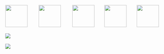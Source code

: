 <br />
    <div align: "center">
      <img
        src="https://cdn.jsdelivr.net/gh/devicons/devicon@latest/icons/html5/html5-plain.svg"
        width="70px"
      />&nbsp;&nbsp;&nbsp;&nbsp;&nbsp;&nbsp;&nbsp;&nbsp;
      <img
        src="https://cdn.jsdelivr.net/gh/devicons/devicon@latest/icons/css3/css3-plain.svg"
        width="70px"
      />&nbsp;&nbsp;&nbsp;&nbsp;&nbsp;&nbsp;&nbsp;&nbsp;
      <img
        src="https://cdn.jsdelivr.net/gh/devicons/devicon@latest/icons/javascript/javascript-original.svg"
        width="70px"
      />&nbsp;&nbsp;&nbsp;&nbsp;&nbsp;&nbsp;&nbsp;&nbsp;<img
        src="https://cdn.jsdelivr.net/gh/devicons/devicon@latest/icons/react/react-original.svg"
        width="70px"
      />&nbsp;&nbsp;&nbsp;&nbsp;&nbsp;&nbsp;&nbsp;&nbsp;<img
        src="https://cdn.jsdelivr.net/gh/devicons/devicon@latest/icons/git/git-original.svg"
        width="70px"
      />
      <br />
      <br />
      <img
        src="https://github-readme-stats.vercel.app/api?username=michalosman&show_icons=true&theme=react&&hide_border=true"
      />
      <br />
      <br />
      <img
        src="https://github-readme-streak-stats.herokuapp.com/?user=michalosman&&theme=react&&hide_border=true"
      />
    </div>
